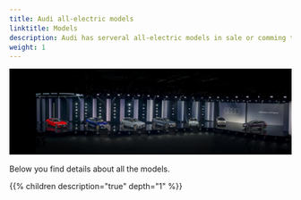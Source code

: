 ```yaml
---
title: Audi all-electric models
linktitle: Models
description: Audi has serveral all-electric models in sale or comming the next years.
weight: 1
---
```



![bilde](models.jpg "Audi all-electric models")

Below you find details about all the models.

{{% children description="true" depth="1" %}}
